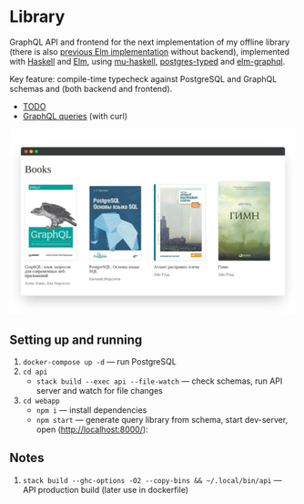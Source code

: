 # Library

GraphQL API and frontend for the next implementation of my offline library (there is also [previous Elm implementation] without backend), implemented with [Haskell] and [Elm], using [mu-haskell], [postgres-typed] and [elm-graphql].

Key feature: compile-time typecheck against PostgreSQL and GraphQL schemas and (both backend and frontend).

- [TODO]
- [GraphQL queries] (with curl)

![app-preview]

## Setting up and running

1. `docker-compose up -d` — run PostgreSQL
1. `cd api`
   - `stack build --exec api --file-watch` — check schemas, run API server and watch for file changes
1. `cd webapp`
   - `npm i` — install dependencies
   - `npm start` — generate query library from schema, start dev-server, open ([http://localhost:8000/](http://localhost:8000/)):

## Notes

1. `stack build --ghc-options -O2 --copy-bins && ~/.local/bin/api` — API production build (later use in dockerfile)

[todo]: TODO.md
[graphql queries]: docs/queries.md
[previous elm implementation]: https://vladimirlogachev.github.io/#/en/library
[app-preview]: docs/app-preview.png
[haskell]: https://www.haskell.org
[elm]: https://elm-lang.org
[mu-haskell]: https://github.com/higherkindness/mu-haskell
[postgres-typed]: https://github.com/dylex/postgresql-typed
[elm-graphql]: https://github.com/dillonkearns/elm-graphql

